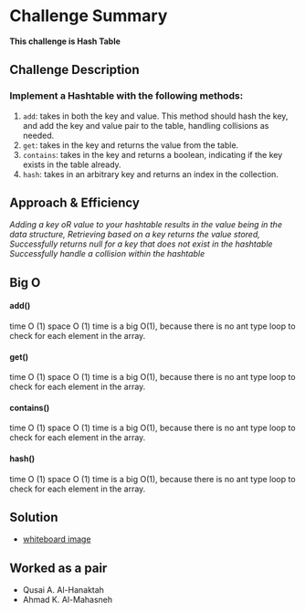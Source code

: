 # Challenge Summary

**This challenge is Hash Table**

## Challenge Description

### Implement a Hashtable with the following methods:
1. `add`: takes in both the key and value. This method should hash the key, and add the key and value pair to the table, handling collisions as needed.
2. `get`: takes in the key and returns the value from the table.
3. `contains`: takes in the key and returns a boolean, indicating if the key exists in the table already.
4. `hash`: takes in an arbitrary key and returns an index in the collection.

## Approach & Efficiency
_Adding a key oR value to your hashtable results in the value being in the data structure, Retrieving based on a key returns the value stored, Successfully returns null for a key that does not exist in the hashtable Successfully handle a collision within the hashtable_

## Big O
   #### add()
   time O (1)
   space O (1)
time is a big O(1), because there is no ant type loop to check for each element in the array.
#### get()
 time O (1)
   space O (1)
time is a big O(1), because there is no ant type loop to check for each element in the array.
#### contains()
 time O (1)
   space O (1)
time is a big O(1), because there is no ant type loop to check for each element in the array.
#### hash()
   time O (1)
   space O (1)
time is a big O(1), because there is no ant type loop to check for each element in the array.
## Solution
- [whiteboard image](assets/hashtable.jpg)

## Worked as a pair
 - Qusai A. Al-Hanaktah
 - Ahmad K. Al-Mahasneh 